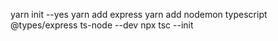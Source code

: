 yarn init --yes
yarn add express
yarn add nodemon typescript @types/express ts-node --dev
npx tsc --init 
